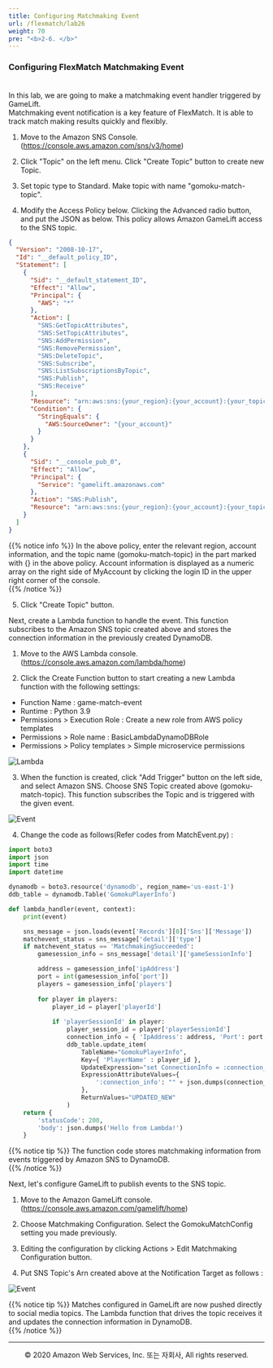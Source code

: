```yaml
---
title: Configuring Matchmaking Event
url: /flexmatch/lab26
weight: 70
pre: "<b>2-6. </b>"
---
```


### Configuring FlexMatch Matchmaking Event <br/><br/>

In this lab, we are going to make a matchmaking event handler triggered by GameLift.    
Matchmaking event notification is a key feature of FlexMatch. It is able to track match making results quickly and flexibly.     

1. Move to the Amazon SNS Console. (https://console.aws.amazon.com/sns/v3/home)

2. Click "Topic" on the left menu. Click "Create Topic" button to create new Topic.

3. Set topic type to Standard. Make topic with name "gomoku-match-topic".

4. Modify the Access Policy below. Clicking the Advanced radio button, and put the JSON as below. This policy allows Amazon GameLift access to the SNS topic.     

```JSON
{
  "Version": "2008-10-17",
  "Id": "__default_policy_ID",
  "Statement": [
    {
      "Sid": "__default_statement_ID",
      "Effect": "Allow",
      "Principal": {
        "AWS": "*"
      },
      "Action": [
        "SNS:GetTopicAttributes",
        "SNS:SetTopicAttributes",
        "SNS:AddPermission",
        "SNS:RemovePermission",
        "SNS:DeleteTopic",
        "SNS:Subscribe",
        "SNS:ListSubscriptionsByTopic",
        "SNS:Publish",
        "SNS:Receive"
      ],
      "Resource": "arn:aws:sns:{your_region}:{your_account}:{your_topic_name}",
      "Condition": {
        "StringEquals": {
          "AWS:SourceOwner": "{your_account}"
        }
      }
    },
    {
      "Sid": "__console_pub_0",
      "Effect": "Allow",
      "Principal": { 
        "Service": "gamelift.amazonaws.com" 
      },
      "Action": "SNS:Publish",
      "Resource": "arn:aws:sns:{your_region}:{your_account}:{your_topic_name}"
    }
  ]
}
```

{{% notice info %}}
In the above policy, enter the relevant region, account information, and the topic name (gomoku-match-topic) in the part marked with {} in the above policy.
Account information is displayed as a numeric array on the right side of MyAccount by clicking the login ID in the upper right corner of the console.      
{{% /notice %}}

5. Click "Create Topic" button.

Next, create a Lambda function to handle the event. This function subscribes to the Amazon SNS topic created above and stores the connection information in the previously created DynamoDB.      

1. Move to the AWS Lambda console. (https://console.aws.amazon.com/lambda/home)

2. Click the Create Function button to start creating a new Lambda function with the following settings:
- Function Name : game-match-event
- Runtime : Python 3.9      
- Permissions > Execution Role : Create a new role from AWS policy templates
- Permissions > Role name : BasicLambdaDynamoDBRole
- Permissions > Policy templates > Simple microservice permissions

![Lambda](../../images/flexmatch/lab26/1.png)

3. When the function is created, click "Add Trigger" button on the left side, and select Amazon SNS. Choose SNS Topic created above (gomoku-match-topic). This function subscribes the Topic and is triggered with the given event.     

![Event](../../images/flexmatch/lab26/2.png)

4. Change the code as follows(Refer codes from MatchEvent.py) : 

```python
import boto3
import json
import time
import datetime

dynamodb = boto3.resource('dynamodb', region_name='us-east-1')
ddb_table = dynamodb.Table('GomokuPlayerInfo')

def lambda_handler(event, context):
    print(event)

    sns_message = json.loads(event['Records'][0]['Sns']['Message'])
    matchevent_status = sns_message['detail']['type']
    if matchevent_status == 'MatchmakingSucceeded':
        gamesession_info = sns_message['detail']['gameSessionInfo']

        address = gamesession_info['ipAddress']
        port = int(gamesession_info['port'])
        players = gamesession_info['players']
        
        for player in players:
            player_id = player['playerId']
            
            if 'playerSessionId' in player:
                player_session_id = player['playerSessionId']
                connection_info = { 'IpAddress': address, 'Port': port, 'PlayerSessionId': player_session_id, 'timestamp': int(time.time()), 'status': 'matching' }
                ddb_table.update_item(
                    TableName="GomokuPlayerInfo",
                    Key={ 'PlayerName' : player_id }, 
                    UpdateExpression="set ConnectionInfo = :connection_info",
                    ExpressionAttributeValues={
                        ':connection_info': "" + json.dumps(connection_info),
                    },
                    ReturnValues="UPDATED_NEW"
                )
    return {
        'statusCode': 200,
        'body': json.dumps('Hello from Lambda!')
    }
```

{{% notice tip %}}
The function code stores matchmaking information from events triggered by Amazon SNS to DynamoDB.     
{{% /notice %}}

Next, let's configure GameLift to publish events to the SNS topic.

1. Move to the Amazon GameLift console. (https://console.aws.amazon.com/gamelift/home)

2. Choose Matchmaking Configuration. Select the GomokuMatchConfig setting you made previously.

3. Editing the configuration by clicking Actions > Edit Matchmaking Configuration button.

4. Put SNS Topic's Arn created above at the Notification Target as follows :

![Event](../../images/flexmatch/lab26/3.png)

{{% notice tip %}}
Matches configured in GameLift are now pushed directly to social media topics. The Lambda function that drives the topic receives it and updates the connection information in DynamoDB.     
{{% /notice %}}

---
<p align="center">
© 2020 Amazon Web Services, Inc. 또는 자회사, All rights reserved.
</p>

